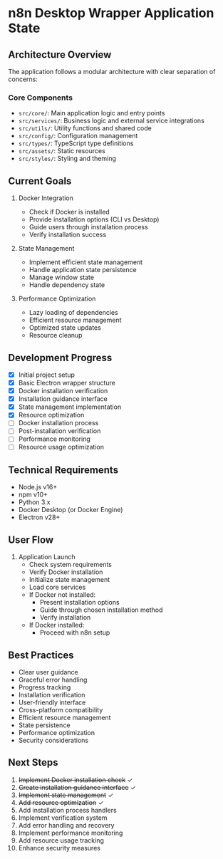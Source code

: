 # n8n Desktop Wrapper Application State

## Architecture Overview
The application follows a modular architecture with clear separation of concerns:

### Core Components
- `src/core/`: Main application logic and entry points
- `src/services/`: Business logic and external service integrations
- `src/utils/`: Utility functions and shared code
- `src/config/`: Configuration management
- `src/types/`: TypeScript type definitions
- `src/assets/`: Static resources
- `src/styles/`: Styling and theming

## Current Goals
1. Docker Integration
   - Check if Docker is installed
   - Provide installation options (CLI vs Desktop)
   - Guide users through installation process
   - Verify installation success

2. State Management
   - Implement efficient state management
   - Handle application state persistence
   - Manage window state
   - Handle dependency state

3. Performance Optimization
   - Lazy loading of dependencies
   - Efficient resource management
   - Optimized state updates
   - Resource cleanup

## Development Progress
- [x] Initial project setup
- [x] Basic Electron wrapper structure
- [x] Docker installation verification
- [x] Installation guidance interface
- [x] State management implementation
- [x] Resource optimization
- [ ] Docker installation process
- [ ] Post-installation verification
- [ ] Performance monitoring
- [ ] Resource usage optimization

## Technical Requirements
- Node.js v16+
- npm v10+
- Python 3.x
- Docker Desktop (or Docker Engine)
- Electron v28+

## User Flow
1. Application Launch
   - Check system requirements
   - Verify Docker installation
   - Initialize state management
   - Load core services
   - If Docker not installed:
     - Present installation options
     - Guide through chosen installation method
     - Verify installation
   - If Docker installed:
     - Proceed with n8n setup

## Best Practices
- Clear user guidance
- Graceful error handling
- Progress tracking
- Installation verification
- User-friendly interface
- Cross-platform compatibility
- Efficient resource management
- State persistence
- Performance optimization
- Security considerations

## Next Steps
1. ~~Implement Docker installation check~~ ✓
2. ~~Create installation guidance interface~~ ✓
3. ~~Implement state management~~ ✓
4. ~~Add resource optimization~~ ✓
5. Add installation process handlers
6. Implement verification system
7. Add error handling and recovery
8. Implement performance monitoring
9. Add resource usage tracking
10. Enhance security measures 